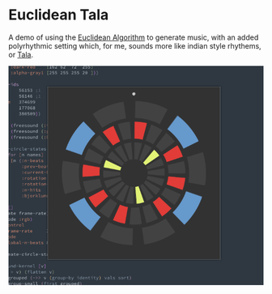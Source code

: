 # Euclidean Tala 

A demo of using the  [Euclidean Algorithm](http://cgm.cs.mcgill.ca/~godfried/publications/banff.pdf) to generate music, with an added polyrhythmic setting which, for me, sounds more like indian style rhythems, or [Tala](https://en.wikipedia.org/wiki/Tala).


![](ET.gif)
